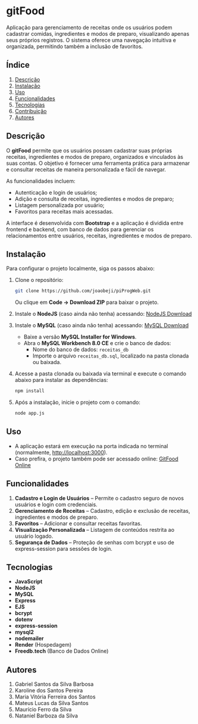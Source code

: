 
# gitFood

Aplicação para gerenciamento de receitas onde os usuários podem cadastrar comidas, ingredientes e modos de preparo, visualizando apenas seus próprios registros. O sistema oferece uma navegação intuitiva e organizada, permitindo também a inclusão de favoritos.

## Índice

1. [Descrição](#descrição)
2. [Instalação](#instalação)
3. [Uso](#uso)
4. [Funcionalidades](#funcionalidades)
5. [Tecnologias](#tecnologias)
6. [Contribuição](#contribuição)
7. [Autores](#autores)

## Descrição

O **gitFood** permite que os usuários possam cadastrar suas próprias receitas, ingredientes e modos de preparo, organizados e vinculados às suas contas. O objetivo é fornecer uma ferramenta prática para armazenar e consultar receitas de maneira personalizada e fácil de navegar.

As funcionalidades incluem:
- Autenticação e login de usuários;
- Adição e consulta de receitas, ingredientes e modos de preparo;
- Listagem personalizada por usuário;
- Favoritos para receitas mais acessadas.

A interface é desenvolvida com **Bootstrap** e a aplicação é dividida entre frontend e backend, com banco de dados para gerenciar os relacionamentos entre usuários, receitas, ingredientes e modos de preparo.

## Instalação

Para configurar o projeto localmente, siga os passos abaixo:

1. Clone o repositório:
   ```bash
   git clone https://github.com/joaobeji/piProgWeb.git
   ```
   Ou clique em **Code -> Download ZIP** para baixar o projeto.

2. Instale o **NodeJS** (caso ainda não tenha) acessando: [NodeJS Download](https://nodejs.org/en)

3. Instale o **MySQL** (caso ainda não tenha) acessando: [MySQL Download](https://dev.mysql.com/downloads/)
   - Baixe a versão **MySQL Installer for Windows**.
   - Abra o **MySQL Workbench 8.0 CE** e crie o banco de dados:
     - Nome do banco de dados: `receitas_db`
     - Importe o arquivo `receitas_db.sql`, localizado na pasta clonada ou baixada.

4. Acesse a pasta clonada ou baixada via terminal e execute o comando abaixo para instalar as dependências:
   ```bash
   npm install
   ```

5. Após a instalação, inicie o projeto com o comando:
   ```bash
   node app.js
   ```

## Uso

- A aplicação estará em execução na porta indicada no terminal (normalmente, [http://localhost:3000](http://localhost:3000)).
- Caso prefira, o projeto também pode ser acessado online: [GitFood Online](https://gitfood-by9b.onrender.com/)

## Funcionalidades

1. **Cadastro e Login de Usuários** – Permite o cadastro seguro de novos usuários e login com credenciais.
2. **Gerenciamento de Receitas** – Cadastro, edição e exclusão de receitas, ingredientes e modos de preparo.
3. **Favoritos** – Adicionar e consultar receitas favoritas.
4. **Visualização Personalizada** – Listagem de conteúdos restrita ao usuário logado.
5. **Segurança de Dados** – Proteção de senhas com bcrypt e uso de express-session para sessões de login.

## Tecnologias

- **JavaScript**
- **NodeJS**
- **MySQL**
- **Express**
- **EJS**
- **bcrypt**
- **dotenv**
- **express-session**
- **mysql2**
- **nodemailer**
- **Render** (Hospedagem)
- **Freedb.tech** (Banco de Dados Online)

## Autores

1. Gabriel Santos da Silva Barbosa
2. Karoline dos Santos Pereira
3. Maria Vitória Ferreira dos Santos
4. Mateus Lucas da Silva Santos
5. Maurício Ferro da Silva
6. Nataniel Barboza da Silva
